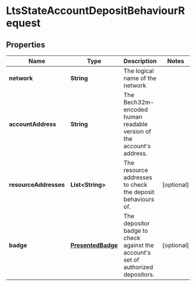 

# LtsStateAccountDepositBehaviourRequest


## Properties

| Name | Type | Description | Notes |
|------------ | ------------- | ------------- | -------------|
|**network** | **String** | The logical name of the network |  |
|**accountAddress** | **String** | The Bech32m-encoded human readable version of the account&#39;s address. |  |
|**resourceAddresses** | **List&lt;String&gt;** | The resource addresses to check the deposit behaviours of. |  [optional] |
|**badge** | [**PresentedBadge**](PresentedBadge.md) | The depositor badge to check against the account&#39;s set of authorized depositors. |  [optional] |



